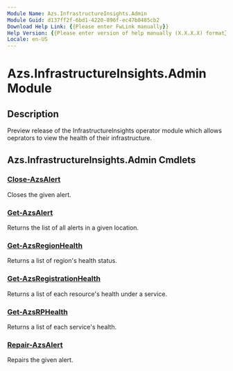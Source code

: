 ```yaml
---
Module Name: Azs.InfrastructureInsights.Admin
Module Guid: d137ff2f-6bd1-4220-896f-ec47b0485cb2
Download Help Link: {{Please enter FwLink manually}}
Help Version: {{Please enter version of help manually (X.X.X.X) format}}
Locale: en-US
---
```


# Azs.InfrastructureInsights.Admin Module
## Description
Preview release of the InfrastructureInsights operator module which allows oeprators to view the health of their infrastructure.

## Azs.InfrastructureInsights.Admin Cmdlets
### [Close-AzsAlert](Close-AzsAlert.md)
Closes the given alert.

### [Get-AzsAlert](Get-AzsAlert.md)
Returns the list of all alerts in a given location.

### [Get-AzsRegionHealth](Get-AzsRegionHealth.md)
Returns a list of region's health status.

### [Get-AzsRegistrationHealth](Get-AzsRegistrationHealth.md)
Returns a list of each resource's health under a service.

### [Get-AzsRPHealth](Get-AzsRPHealth.md)
Returns a list of each service's health.

### [Repair-AzsAlert](Repair-AzsAlert.md)
Repairs the given alert.

